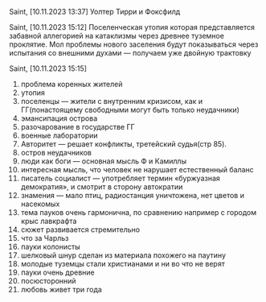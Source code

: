 Saint, [10.11.2023 13:37]
Уолтер Тирри и Фоксфилд

Saint, [10.11.2023 15:12]
Поселенческая утопия которая представляется забавной аллегорией на катаклизмы через древнее туземное проклятие. Мол проблемы нового заселения будут показываться через испытания со внешними духами — получаем уже двойную трактовку

Saint, [10.11.2023 15:15]
1) проблема коренных жителей
2) утопия
3) поселенцы — жители с внутренним кризисом, как и ГГ(понастоящему свободными могут быть только неудачники)
4) эмансипация острова 
5) разочарование в государстве ГГ
6) военные лаборатории
7) Авторитет — решает конфликты, третейский судья(стр 85).
8) остров неудачников
9) люди как боги — основная мысль Ф и Камиллы
10) интересная мысль, что человек не нарушает естественный баланс
11) писатель социалист — употребляет термин «буржуазная демократия», и смотрит в сторону автократии
12) знамения — мало птиц, радиостанция уничтожена, нет цветов и насекомых
13) тема пауков очень гармонична, по сравнению например с городом крыс лавкрафта
14) сюжет развивается стремительно
15) что за Чарльз
16) пауки колонисты
17) шелковый шнур сделан из материала похожего на паутину
18) молодые туземцы стали христианами и ни во что не верят
19) пауки очень древние
20) посюсторонний
21) любовь живет три года